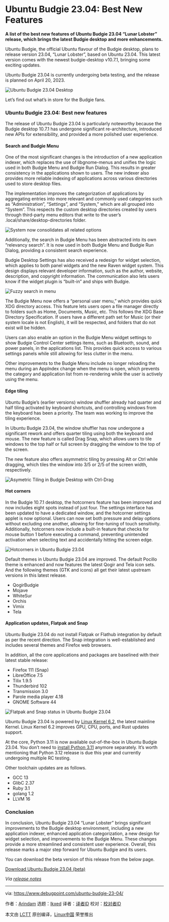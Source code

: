 [#]: subject: "Ubuntu Budgie 23.04: Best New Features"
[#]: via: "https://www.debugpoint.com/ubuntu-budgie-23-04/"
[#]: author: "Arindam https://www.debugpoint.com/author/admin1/"
[#]: collector: "lkxed"
[#]: translator: "suifeng333"
[#]: reviewer: " "
[#]: publisher: " "
[#]: url: " "

Ubuntu Budgie 23.04: Best New Features
======

**A list of the best new features of Ubuntu Budgie 23.04 “Lunar Lobster” release, which brings the latest Budgie desktop and more enhancements.**

Ubuntu Budgie, the official Ubuntu flavour of the Budgie desktop, plans to release version 23.04, “Lunar Lobster”, based on Ubuntu 23.04. This latest version comes with the newest budgie-desktop v10.7.1, bringing some exciting updates.

Ubuntu Budgie 23.04 is currently undergoing beta testing, and the release is planned on April 20, 2023.

![Ubuntu Budgie 23.04 Desktop][1]

Let’s find out what’s in store for the Budgie fans.

### Ubuntu Budgie 23.04: Best new features

The release of Ubuntu Budgie 23.04 is particularly noteworthy because the Budgie desktop 10.7.1 has undergone significant re-architecture, introduced new APIs for extensibility, and provided a more polished user experience.

#### Search and Budgie Menu

One of the most significant changes is the introduction of a new application indexer, which replaces the use of libgnome-menus and unifies the logic used in both Budgie Menu and Budgie Run Dialog. This results in greater consistency in the applications shown to users. The new indexer also provides more reliable indexing of applications across various directories used to store desktop files.

The implementation improves the categorization of applications by aggregating entries into more relevant and commonly used categories such as “Administration”, “Settings”, and “System,” which are all grouped into “System”. This respects the custom desktop directories created by users through third-party menu editors that write to the user’s .local/share/desktop-directories folder.

![System now consolidates all related options][2]

Additionally, the search in Budgie Menu has been abstracted into its own “relevancy search”. It is now used in both Budgie Menu and Budgie Run Dialog, providing a consistent search experience.

Budgie Desktop Settings has also received a redesign for widget selection, which applies to both panel widgets and the new Raven widget system. This design displays relevant developer information, such as the author, website, description, and copyright information. The communication also lets users know if the widget plugin is “built-in” and ships with Budgie.

![Fuzzy search in menu][3]

The Budgie Menu now offers a “personal user menu,” which provides quick XDG directory access. This feature lets users open a file manager directly to folders such as Home, Documents, Music, etc. This follows the XDG Base Directory Specification. If users have a different path set for Music (or their system locale is not English), it will be respected, and folders that do not exist will be hidden.

Users can also enable an option in the Budgie Menu widget settings to show Budgie Control Center settings items, such as Bluetooth, sound, and power panels, in the applications list. This provides quick access to various settings panels while still allowing for less clutter in the menu.

Other improvements to the Budgie Menu include no longer reloading the menu during an AppIndex change when the menu is open, which prevents the category and application list from re-rendering while the user is actively using the menu.

#### Edge tiling

Ubuntu Budgie’s (earlier versions) window shuffler already had quarter and half tiling activated by keyboard shortcuts, and controlling windows from the keyboard has been a priority. The team was working to improve the tiling experience.

In Ubuntu Budgie 23.04, the window shuffler has now undergone a significant rework and offers quarter tiling using both the keyboard and mouse. The new feature is called Drag Snap, which allows users to tile windows to the top half or full screen by dragging the window to the top of the screen.

The new feature also offers asymmetric tiling by pressing Alt or Ctrl while dragging, which tiles the window into 3/5 or 2/5 of the screen width, respectively.

![Asymetric Tiling in Budgie Desktop with Ctrl-Drag][4]

#### Hot corners

In the Budgie 10.7.1 desktop, the hotcorners feature has been improved and now includes eight spots instead of just four. The settings interface has been updated to have a dedicated window, and the hotcorner settings applet is now optional. Users can now set both pressure and delay options without excluding one another, allowing for fine-tuning of touch sensitivity. Additionally, hotcorners now include a built-in feature that checks for mouse button 1 before executing a command, preventing unintended activation when selecting text and accidentally hitting the screen edge.

![Hotcorners in Ubuntu Budgie 23.04][5]

Default themes in Ubuntu Budgie 23.04 are improved. The default Pocillo theme is enhanced and now features the latest Qogir and Tela icon sets. And the following themes (GTK and icons) all get their latest upstream versions in this latest release.

- QogirBudgie
- Mojave
- WhiteSur
- Orchis
- Vimix
- Tela

#### Application updates, Flatpak and Snap

Ubuntu Budgie 23.04 do not install Flatpak or Flathub integration by default as per the recent direction. The Snap integration is well-established and includes several themes and Firefox web browsers.

In addition, all the core applications and packages are baselined with their latest stable release:

- Firefox 111 (Snap)
- LibreOffice 7.5
- Tilix 1.9.5
- Thunderbird 102
- Transmission 3.0
- Parole media player 4.18
- GNOME Software 44

![Flatpak and Snap status in Ubuntu Budgie 23.04][6]

Ubuntu Budgie 23.04 is powered by [Linux Kernel 6.2][7], the latest mainline Kernel. Linux Kernel 6.2 improves GPU, CPU, ports, and Rust updates support.

At the core, Python 3.11 is now available out-of-the-box in Ubuntu Budgie 23.04. You don’t need to [install Python 3.11][8] anymore separately. It’s worth mentioning that Python 3.12 release is due this year and currently undergoing multiple RC testing.

Other toolchain updates are as follows.

- GCC 13
- GlibC 2.37
- Ruby 3.1
- golang 1.2
- LLVM 16

### Conclusion

In conclusion, Ubuntu Budgie 23.04 “Lunar Lobster” brings significant improvements to the Budgie desktop environment, including a new application indexer, enhanced application categorization, a new design for widget selection, and improvements to the Budgie Menu. These changes provide a more streamlined and consistent user experience. Overall, this release marks a major step forward for Ubuntu Budgie and its users.

You can download the beta version of this release from the below page.

[Download Ubuntu Budgie 23.04 (beta)][9]

_Via [release notes][10]_

--------------------------------------------------------------------------------

via: https://www.debugpoint.com/ubuntu-budgie-23-04/

作者：[Arindam][a]
选题：[lkxed][b]
译者：[译者ID](https://github.com/译者ID)
校对：[校对者ID](https://github.com/校对者ID)

本文由 [LCTT](https://github.com/LCTT/TranslateProject) 原创编译，[Linux中国](https://linux.cn/) 荣誉推出

[a]: https://www.debugpoint.com/author/admin1/
[b]: https://github.com/lkxed/
[1]: https://www.debugpoint.com/wp-content/uploads/2023/04/Ubuntu-Budgie-23.04-Desktop.jpg
[2]: https://www.debugpoint.com/wp-content/uploads/2023/04/System-now-consolidates-all-related-options.jpg
[3]: https://www.debugpoint.com/wp-content/uploads/2023/04/Fuzzy-search-in-menu.jpg
[4]: https://www.debugpoint.com/wp-content/uploads/2023/04/Asymetric-Tiling-in-Budgie-Desktop-with-Ctrl-Drag.jpg
[5]: https://www.debugpoint.com/wp-content/uploads/2023/04/Hotcorners-in-Ubuntu-Budgie-23.04.jpg
[6]: https://www.debugpoint.com/wp-content/uploads/2023/04/Flatpak-and-Snap-status-in-Ubuntu-Budgie-23.04.jpg
[7]: https://www.debugpoint.com/linux-kernel-6-2/
[8]: https://www.debugpoint.com/install-python-3-11-ubuntu/
[9]: https://cdimage.ubuntu.com/ubuntu-budgie/releases/23.04/beta/
[10]: https://ubuntubudgie.org/2023/04/ubuntu-budgie-23-04-release-notes/

